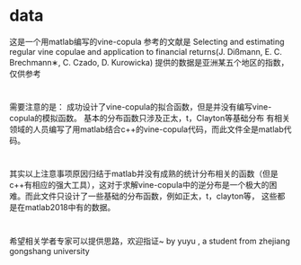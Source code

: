 # data
这是一个用matlab编写的vine-copula
参考的文献是
Selecting and estimating regular vine copulae and application to financial returns(J. Dißmann, E. C. Brechmann∗, C. Czado, D. Kurowicka)
提供的数据是亚洲某五个地区的指数，仅供参考
#
需要注意的是：
成功设计了vine-copula的拟合函数，但是并没有编写vine-copula的模拟函数。
基本的分布函数只涉及正太，t，Clayton等基础分布
有相关领域的人员编写了用matlab结合c++的vine-copula代码，而此文件全是matlab代码。
#
其实以上注意事项原因归结于matlab并没有成熟的统计分布相关的函数（但是c++有相应的强大工具），这对于求解vine-copula中的逆分布是一个极大的困难。而此文件只设计了一些基础的分布函数，例如正太，t，clayton等，
这些都是在matlab2018中有的数据。
#
希望相关学者专家可以提供思路，欢迎指证~
by yuyu , a student from zhejiang gongshang university
